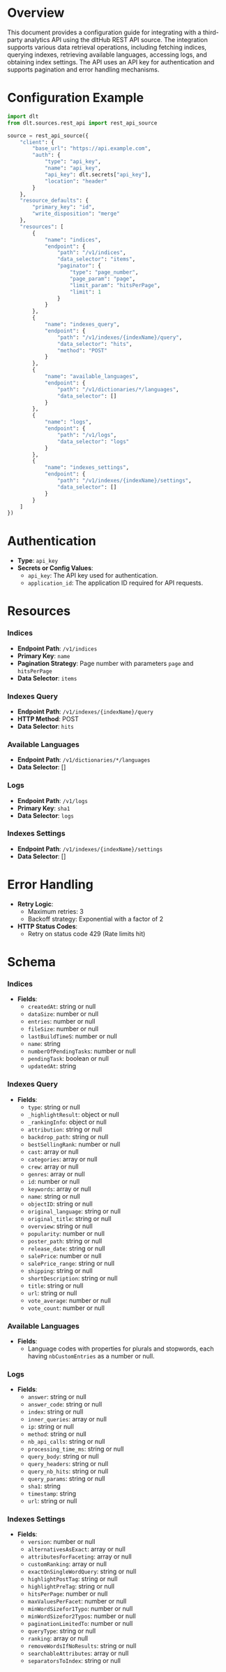 # Overview

This document provides a configuration guide for integrating with a third-party analytics API using the dltHub REST API source. The integration supports various data retrieval operations, including fetching indices, querying indexes, retrieving available languages, accessing logs, and obtaining index settings. The API uses an API key for authentication and supports pagination and error handling mechanisms.

# Configuration Example

```python
import dlt
from dlt.sources.rest_api import rest_api_source

source = rest_api_source({
    "client": {
        "base_url": "https://api.example.com",
        "auth": {
            "type": "api_key",
            "name": "api_key",
            "api_key": dlt.secrets["api_key"],
            "location": "header"
        }
    },
    "resource_defaults": {
        "primary_key": "id",
        "write_disposition": "merge"
    },
    "resources": [
        {
            "name": "indices",
            "endpoint": {
                "path": "/v1/indices",
                "data_selector": "items",
                "paginator": {
                    "type": "page_number",
                    "page_param": "page",
                    "limit_param": "hitsPerPage",
                    "limit": 1
                }
            }
        },
        {
            "name": "indexes_query",
            "endpoint": {
                "path": "/v1/indexes/{indexName}/query",
                "data_selector": "hits",
                "method": "POST"
            }
        },
        {
            "name": "available_languages",
            "endpoint": {
                "path": "/v1/dictionaries/*/languages",
                "data_selector": []
            }
        },
        {
            "name": "logs",
            "endpoint": {
                "path": "/v1/logs",
                "data_selector": "logs"
            }
        },
        {
            "name": "indexes_settings",
            "endpoint": {
                "path": "/v1/indexes/{indexName}/settings",
                "data_selector": []
            }
        }
    ]
})
```

# Authentication

- **Type**: `api_key`
- **Secrets or Config Values**: 
  - `api_key`: The API key used for authentication.
  - `application_id`: The application ID required for API requests.

# Resources

### Indices
- **Endpoint Path**: `/v1/indices`
- **Primary Key**: `name`
- **Pagination Strategy**: Page number with parameters `page` and `hitsPerPage`
- **Data Selector**: `items`

### Indexes Query
- **Endpoint Path**: `/v1/indexes/{indexName}/query`
- **HTTP Method**: POST
- **Data Selector**: `hits`

### Available Languages
- **Endpoint Path**: `/v1/dictionaries/*/languages`
- **Data Selector**: []

### Logs
- **Endpoint Path**: `/v1/logs`
- **Primary Key**: `sha1`
- **Data Selector**: `logs`

### Indexes Settings
- **Endpoint Path**: `/v1/indexes/{indexName}/settings`
- **Data Selector**: []

# Error Handling

- **Retry Logic**: 
  - Maximum retries: 3
  - Backoff strategy: Exponential with a factor of 2
- **HTTP Status Codes**: 
  - Retry on status code 429 (Rate limits hit)

# Schema

### Indices
- **Fields**: 
  - `createdAt`: string or null
  - `dataSize`: number or null
  - `entries`: number or null
  - `fileSize`: number or null
  - `lastBuildTimeS`: number or null
  - `name`: string
  - `numberOfPendingTasks`: number or null
  - `pendingTask`: boolean or null
  - `updatedAt`: string

### Indexes Query
- **Fields**: 
  - `type`: string or null
  - `_highlightResult`: object or null
  - `_rankingInfo`: object or null
  - `attribution`: string or null
  - `backdrop_path`: string or null
  - `bestSellingRank`: number or null
  - `cast`: array or null
  - `categories`: array or null
  - `crew`: array or null
  - `genres`: array or null
  - `id`: number or null
  - `keywords`: array or null
  - `name`: string or null
  - `objectID`: string or null
  - `original_language`: string or null
  - `original_title`: string or null
  - `overview`: string or null
  - `popularity`: number or null
  - `poster_path`: string or null
  - `release_date`: string or null
  - `salePrice`: number or null
  - `salePrice_range`: string or null
  - `shipping`: string or null
  - `shortDescription`: string or null
  - `title`: string or null
  - `url`: string or null
  - `vote_average`: number or null
  - `vote_count`: number or null

### Available Languages
- **Fields**: 
  - Language codes with properties for plurals and stopwords, each having `nbCustomEntries` as a number or null.

### Logs
- **Fields**: 
  - `answer`: string or null
  - `answer_code`: string or null
  - `index`: string or null
  - `inner_queries`: array or null
  - `ip`: string or null
  - `method`: string or null
  - `nb_api_calls`: string or null
  - `processing_time_ms`: string or null
  - `query_body`: string or null
  - `query_headers`: string or null
  - `query_nb_hits`: string or null
  - `query_params`: string or null
  - `sha1`: string
  - `timestamp`: string
  - `url`: string or null

### Indexes Settings
- **Fields**: 
  - `version`: number or null
  - `alternativesAsExact`: array or null
  - `attributesForFaceting`: array or null
  - `customRanking`: array or null
  - `exactOnSingleWordQuery`: string or null
  - `highlightPostTag`: string or null
  - `highlightPreTag`: string or null
  - `hitsPerPage`: number or null
  - `maxValuesPerFacet`: number or null
  - `minWordSizefor1Typo`: number or null
  - `minWordSizefor2Typos`: number or null
  - `paginationLimitedTo`: number or null
  - `queryType`: string or null
  - `ranking`: array or null
  - `removeWordsIfNoResults`: string or null
  - `searchableAttributes`: array or null
  - `separatorsToIndex`: string or null